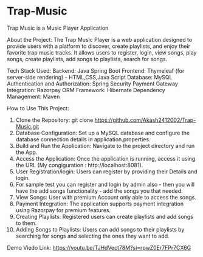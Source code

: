 # Trap-Music
Trap Music is a Music Player Application

About the Project:
The Trap Music Player is a web application designed to provide users with a platform to discover, create playlists, and enjoy their favorite trap music tracks. It allows users to register, login, view songs, play songs, create playlists, add songs to playlists, search for songs.

Tech Stack Used:
Backend: Java Spring Boot
Frontend: Thymeleaf (for server-side rendering) - HTML,CSS,Java Script
Database: MySQL
Authentication and Authorization: Spring Security
Payment Gateway Integration: Razorpay
ORM Framework: Hibernate
Dependency Management: Maven

How to Use This Project:
1. Clone the Repository: git clone https://github.com/Akash2412002/Trap-Music.git
2. Database Configuration: Set up a MySQL database and configure the database connection details in application.properties.
3. Build and Run the Application: Navigate to the project directory and run the App.
4. Access the Application: Once the application is running, access it using the URL (My congiguration : http://localhost:8081).
5. User Registration/login: Users can register by providing their Details and login.
6. For sample test you can register and login by admin also - then you will have the add songs functionality - add the songs you that needed.
7. View Songs: User with premium Account only able to access the songs.
8. Payment Integration: The application supports payment integration using Razorpay for premium features.
9. Creating Playlists: Registered users can create playlists and add songs to them.
10. Adding Songs to Playlists: Users can add songs to their playlists by searching for songs and selecting the ones they want to add.

Demo Viedo Link: https://youtu.be/TJHdVect78M?si=rpwZ0Er7FPr7CX6G

